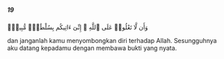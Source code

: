 ##### 19

<span class="ayah">وَأَن لَّا تَعْلُوا۟ عَلَى ٱللَّهِ ۖ إِنِّىٓ ءَاتِيكُم بِسُلْطَٰنٍۢ مُّبِينٍۢ</span>

<span class="ayah_translation">dan janganlah kamu menyombongkan diri terhadap Allah. Sesungguhnya aku datang kepadamu dengan membawa bukti yang nyata.</span>
